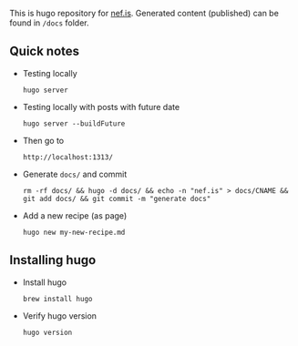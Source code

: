 This is hugo repository for [nef.is](https://nef.is/). Generated content (published) can be found in `/docs` folder.

## Quick notes

- Testing locally

      hugo server

- Testing locally with posts with future date

      hugo server --buildFuture

- Then go to

      http://localhost:1313/

- Generate `docs/` and commit

      rm -rf docs/ && hugo -d docs/ && echo -n "nef.is" > docs/CNAME && git add docs/ && git commit -m "generate docs"

- Add a new recipe (as page)

      hugo new my-new-recipe.md


## Installing hugo

- Install hugo

      brew install hugo

- Verify hugo version

      hugo version

